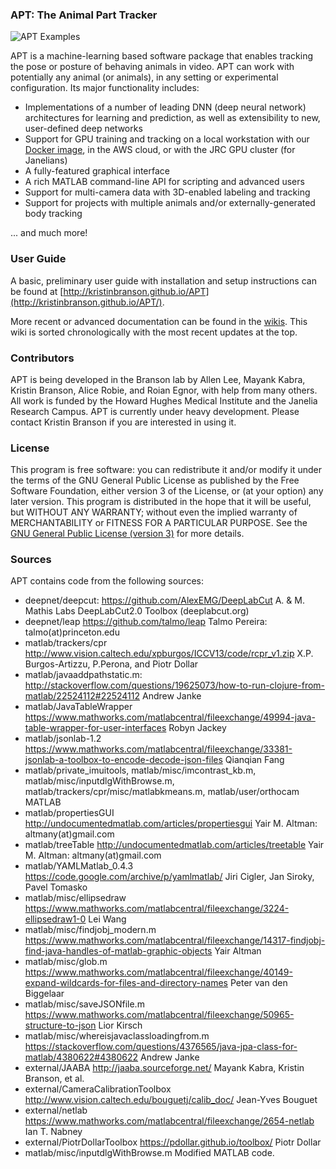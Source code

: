 ### APT: The Animal Part Tracker

![APT Examples](https://github.com/kristinbranson/APT/blob/master/docs/images/apt_examples.png)

APT is a machine-learning based software package that enables tracking the pose or posture of behaving animals in video. APT can work with potentially any animal (or animals), in any setting or experimental configuration. Its major functionality includes:

  * Implementations of a number of leading DNN (deep neural network) architectures for learning and prediction, as well as extensibility to new, user-defined deep networks
  * Support for GPU training and tracking on a local workstation with our [Docker image](https://github.com/kristinbranson/APT/wiki/Linux-&-Docker-Setup-Instructions), in the AWS cloud, or with the JRC GPU cluster (for Janelians) 
  * A fully-featured graphical interface 
  * A rich MATLAB command-line API for scripting and advanced users
  * Support for multi-camera data with 3D-enabled labeling and tracking
  * Support for projects with multiple animals and/or externally-generated body tracking

... and much more!

### User Guide

A basic, preliminary user guide with installation and setup instructions can be found at [http://kristinbranson.github.io/APT](http://kristinbranson.github.io/APT/). 

More recent or advanced documentation can be found in the [wikis](https://github.com/kristinbranson/APT/wiki). This wiki is sorted chronologically with the most recent updates at the top.

### Contributors
APT is being developed in the Branson lab by Allen Lee, Mayank Kabra, Kristin Branson, Alice Robie, and Roian Egnor, with help from many others. All work is funded by the Howard Hughes Medical Institute and the Janelia Research Campus. APT is currently under heavy development. Please contact Kristin Branson if you are interested in using it.

### License
This program is free software: you can redistribute it and/or modify it under the terms of the GNU General Public License as published by the Free Software Foundation, either version 3 of the License, or (at your option) any later version. This program is distributed in the hope that it will be useful, but WITHOUT ANY WARRANTY; without even the implied warranty of MERCHANTABILITY or FITNESS FOR A PARTICULAR PURPOSE. See the [GNU General Public License (version 3)](http://GNU_GPL_v3.html) for more details.

### Sources

APT contains code from the following sources:
* deepnet/deepcut:
  https://github.com/AlexEMG/DeepLabCut
  A. & M. Mathis Labs
  DeepLabCut2.0 Toolbox (deeplabcut.org) 
* deepnet/leap
  https://github.com/talmo/leap
  Talmo Pereira: talmo(at)princeton.edu
* matlab/trackers/cpr
  http://www.vision.caltech.edu/xpburgos/ICCV13/code/rcpr_v1.zip
  X.P. Burgos-Artizzu, P.Perona, and Piotr Dollar 
* matlab/javaaddpathstatic.m:
  http://stackoverflow.com/questions/19625073/how-to-run-clojure-from-matlab/22524112#22524112
  Andrew Janke
* matlab/JavaTableWrapper
  https://www.mathworks.com/matlabcentral/fileexchange/49994-java-table-wrapper-for-user-interfaces
  Robyn Jackey
* matlab/jsonlab-1.2
  https://www.mathworks.com/matlabcentral/fileexchange/33381-jsonlab-a-toolbox-to-encode-decode-json-files
  Qianqian Fang
* matlab/private_imuitools, matlab/misc/imcontrast_kb.m, matlab/misc/inputdlgWithBrowse.m,
  matlab/trackers/cpr/misc/matlabkmeans.m, matlab/user/orthocam
  MATLAB
* matlab/propertiesGUI
  http://undocumentedmatlab.com/articles/propertiesgui
  Yair M. Altman: altmany(at)gmail.com
* matlab/treeTable
  http://undocumentedmatlab.com/articles/treetable
  Yair M. Altman: altmany(at)gmail.com
* matlab/YAMLMatlab_0.4.3
  https://code.google.com/archive/p/yamlmatlab/
  Jiri Cigler, Jan Siroky, Pavel Tomasko
* matlab/misc/ellipsedraw
  https://www.mathworks.com/matlabcentral/fileexchange/3224-ellipsedraw1-0
  Lei Wang
* matlab/misc/findjobj_modern.m
  https://www.mathworks.com/matlabcentral/fileexchange/14317-findjobj-find-java-handles-of-matlab-graphic-objects
  Yair Altman
* matlab/misc/glob.m
  https://www.mathworks.com/matlabcentral/fileexchange/40149-expand-wildcards-for-files-and-directory-names
  Peter van den Biggelaar
* matlab/misc/saveJSONfile.m
  https://www.mathworks.com/matlabcentral/fileexchange/50965-structure-to-json
  Lior Kirsch
* matlab/misc/whereisjavaclassloadingfrom.m
  https://stackoverflow.com/questions/4376565/java-jpa-class-for-matlab/4380622#4380622
  Andrew Janke
* external/JAABA
  http://jaaba.sourceforge.net/
  Mayank Kabra, Kristin Branson, et al.
* external/CameraCalibrationToolbox
  http://www.vision.caltech.edu/bouguetj/calib_doc/
  Jean-Yves Bouguet
* external/netlab
  https://www.mathworks.com/matlabcentral/fileexchange/2654-netlab
  Ian T. Nabney
* external/PiotrDollarToolbox
  https://pdollar.github.io/toolbox/
  Piotr Dollar
* matlab/misc/inputdlgWithBrowse.m
  Modified MATLAB code. 


